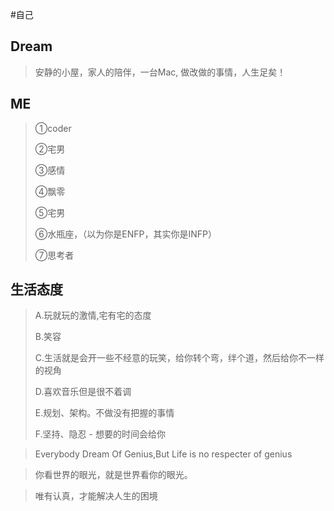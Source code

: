 #自己

## Dream
> 安静的小屋，家人的陪伴，一台Mac, 做改做的事情，人生足矣！

## ME

> ①coder
> 
> ②宅男
> 
> ③感情
> 
> ④飘零
> 
> ⑤宅男
> 
> ⑥水瓶座，（以为你是ENFP，其实你是INFP）
> 
> ⑦思考者


## 生活态度

> A.玩就玩的激情,宅有宅的态度
> 
> B.笑容
> 
> C.生活就是会开一些不经意的玩笑，给你转个弯，绊个道，然后给你不一样的视角
> 
> D.喜欢音乐但是很不着调
> 
> E.规划、架构。不做没有把握的事情
> 
> F.坚持、隐忍 - 想要的时间会给你



> Everybody Dream Of Genius,But Life is no respecter of genius

> 你看世界的眼光，就是世界看你的眼光。

> 唯有认真，才能解决人生的困境



